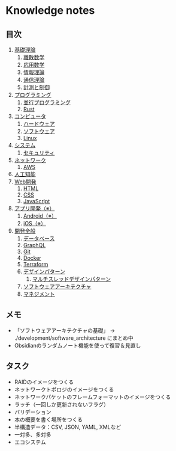# Knowledge notes


## 目次

1. [基礎理論](./basics/README.md)
	1. [離散数学](./basics/discrete_mathematics/README.md)
	1. [応用数学](./basics/applied_mathematics/README.md)
	1. [情報理論](./basics/information_theory/README.md)
	1. [通信理論](./basics/communication_theory/README.md)
	1. [計測と制御](./basics/measurement_and_control/README.md)
1. [プログラミング](./programming/README.md)
	1. [並行プログラミング](./programming/parallel_programming/README.md)
	1. [Rust](./programming/rust/README.md)
1. [コンピュータ](./computer/README.md)
	1. [ハードウェア](./computer/hardware/README.md)
	1. [ソフトウェア](./computer/software/README.md)
	1. [Linux](./computer/linux/README.md)
1. [システム](./system/README.md)
	1. [セキュリティ](./system/security/README.md)
1. [ネットワーク](./network/README.md)
	1. [AWS](./network/aws/README.md)
1. [人工知能](./artificial_intelligence/README.md)
1. [Web開発](./web_development/README.md)
	1. [HTML](./web_development/html/README.md)
	1. [CSS](./web_development/css/README.md)
	1. [JavaScript](./web_development/javascript/README.md)
1. [アプリ開発（※）](./app_development/README.md)
	1. [Android（※）](./app_development/android/README.md)
	1. [iOS（※）](./app_development/ios/README.md)
1. [開発全般](./development/README.md)
	1. [データベース](./development/database/README.md)
	1. [GraphQL](./development/graphql/README.md)
	1. [Git](./development/git/README.md)
	1. [Docker](./development/docker/README.md)
	1. [Terraform](./development/terraform/README.md)
	1. [デザインパターン](./development/design_pattern/README.md)
		1. [マルチスレッドデザインパターン](./development/design_pattern/multi_thread/README.md)
	1. [ソフトウェアアーキテクチャ](./development/software_architecture/README.md)
	1. [マネジメント](./development/management/README.md)


## メモ

- 「ソフトウェアアーキテクチャの基礎」 -> ./development/software_architecture にまとめ中
- Obsidianのランダムノート機能を使って復習＆見直し


## タスク

- RAIDのイメージをつくる
- ネットワークトポロジのイメージをつくる
- ネットワークパケットのフレームフォーマットのイメージをつくる
- ラッチ（一回しか更新されないフラグ）
- バリデーション
- 本の概要を書く場所をつくる
- 半構造データ：CSV, JSON, YAML, XMLなど
- 一対多、多対多
- エコシステム
